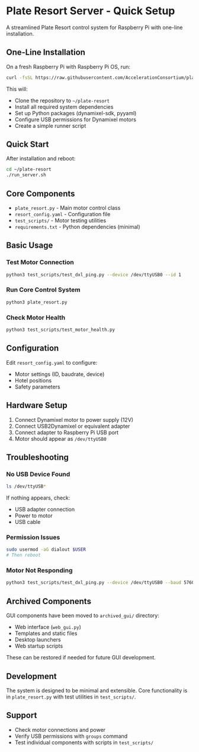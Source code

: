 # Plate Resort Server - Quick Setup

A streamlined Plate Resort control system for Raspberry Pi with one-line installation.

## One-Line Installation

On a fresh Raspberry Pi with Raspberry Pi OS, run:

```bash
curl -fsSL https://raw.githubusercontent.com/AccelerationConsortium/plate-RESORT/main/install.sh | bash
```

This will:
- Clone the repository to `~/plate-resort`
- Install all required system dependencies
- Set up Python packages (dynamixel-sdk, pyyaml)
- Configure USB permissions for Dynamixel motors
- Create a simple runner script

## Quick Start

After installation and reboot:

```bash
cd ~/plate-resort
./run_server.sh
```

## Core Components

- `plate_resort.py` - Main motor control class
- `resort_config.yaml` - Configuration file
- `test_scripts/` - Motor testing utilities
- `requirements.txt` - Python dependencies (minimal)

## Basic Usage

### Test Motor Connection
```bash
python3 test_scripts/test_dxl_ping.py --device /dev/ttyUSB0 --id 1
```

### Run Core Control System
```bash
python3 plate_resort.py
```

### Check Motor Health
```bash
python3 test_scripts/test_motor_health.py
```

## Configuration

Edit `resort_config.yaml` to configure:
- Motor settings (ID, baudrate, device)
- Hotel positions
- Safety parameters

## Hardware Setup

1. Connect Dynamixel motor to power supply (12V)
2. Connect USB2Dynamixel or equivalent adapter
3. Connect adapter to Raspberry Pi USB port
4. Motor should appear as `/dev/ttyUSB0`

## Troubleshooting

### No USB Device Found
```bash
ls /dev/ttyUSB*
```
If nothing appears, check:
- USB adapter connection
- Power to motor
- USB cable

### Permission Issues
```bash
sudo usermod -aG dialout $USER
# Then reboot
```

### Motor Not Responding
```bash
python3 test_scripts/test_dxl_ping.py --device /dev/ttyUSB0 --baud 57600 --id 1
```

## Archived Components

GUI components have been moved to `archived_gui/` directory:
- Web interface (`web_gui.py`)
- Templates and static files
- Desktop launchers
- Web startup scripts

These can be restored if needed for future GUI development.

## Development

The system is designed to be minimal and extensible. Core functionality is in `plate_resort.py` with test utilities in `test_scripts/`.

## Support

- Check motor connections and power
- Verify USB permissions with `groups` command
- Test individual components with scripts in `test_scripts/`